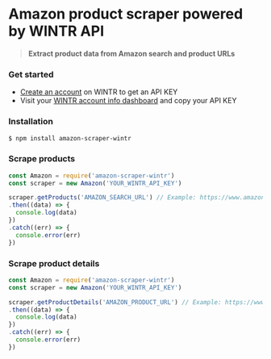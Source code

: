 # Amazon product scraper powered by WINTR API
> **Extract product data from Amazon search and product URLs**

### Get started

  - [Create an account](https://www.wintr.com/) on WINTR to get an API KEY
  - Visit your [WINTR account info dashboard](https://www.wintr.com/dashboard-account) and copy your API KEY

### Installation

```bash
$ npm install amazon-scraper-wintr
```

### Scrape products
```js
const Amazon = require('amazon-scraper-wintr')
const scraper = new Amazon('YOUR_WINTR_API_KEY')

scraper.getProducts('AMAZON_SEARCH_URL') // Example: https://www.amazon.com/s?k=phone
.then((data) => {
  console.log(data)
})
.catch((err) => {
  console.error(err)
})
```

### Scrape product details
```js
const Amazon = require('amazon-scraper-wintr')
const scraper = new Amazon('YOUR_WINTR_API_KEY')

scraper.getProductDetails('AMAZON_PRODUCT_URL') // Example: https://www.amazon.com/dp/B07ZDJCL76
.then((data) => {
  console.log(data)
})
.catch((err) => {
  console.error(err)
})
```